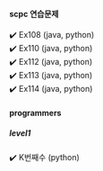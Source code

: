 #### scpc 연습문제
:heavy_check_mark: Ex108 (java, python) <br>
:heavy_check_mark: Ex110 (java, python) <br>
:heavy_check_mark: Ex112 (java, python) <br>
:heavy_check_mark: Ex113 (java, python) <br>
:heavy_check_mark: Ex114 (java, python) <br>

#### programmers
##### level1
:heavy_check_mark: K번째수 (python) <br>
